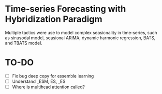 # Time-series Forecasting with Hybridization Paradigm

Multiple tactics were use to model complex seasionality in time-series, such as sinusodal model, seasional ARIMA, dynamic harmonic regression, BATS, and TBATS model.

# TO-DO
- [ ] Fix bug deep copy for essemble learning
- [ ] Understand _ESM, ES, _ES 
- [ ] Where is multihead attention called? 
